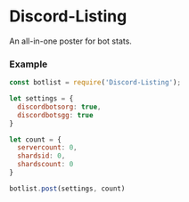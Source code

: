 # Discord-Listing
An all-in-one poster for bot stats. 

### Example
``` js
const botlist = require('Discord-Listing');

let settings = {
  discordbotsorg: true,
  discordbotsgg: true
}

let count = {
  servercount: 0,
  shardsid: 0,
  shardscount: 0
}

botlist.post(settings, count)
```
